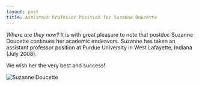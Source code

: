 ```yaml
---
layout: post
title: Assistant Professor Position for Suzanne Doucette
---
```


_Where are they now?_ 
It is with great pleasure to note that postdoc Suzanne Doucette continues her academic endeavors. 
Suzanne has taken an assistant professor position at Purdue University in West Lafayette, Indiana (July 2008). 

We wish her the very best and success!

![Suzanne Doucette](img/SuzLab.jpg)